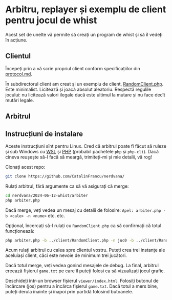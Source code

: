# Arbitru, replayer și exemplu de client pentru jocul de whist

Acest set de unelte vă permite să creați un program de whist și să îl vedeți în acțiune.

## Clientul

Începeți prin a vă scrie propriul client conform specificațiilor din [protocol.md](protocol.md).

În subdirectorul client am creat și un exemplu de client, [RandomClient.php](client/RandomClient.php). Este minimalist. Licitează și joacă absolut aleatoriu. Respectă regulile jocului: nu licitează valori ilegale dacă este ultimul la mutare și nu face decît mutări legale.

## Arbitrul




## Instrucțiuni de instalare

Aceste instrucțiuni sînt pentru Linux. Cred că arbitrul poate fi făcut să ruleze și sub Windows cu [WSL](https://learn.microsoft.com/en-us/windows/wsl/install) și [PHP]([url](https://ubuntu.com/server/docs/how-to-install-and-configure-php)) (probabil pachetele `php` și `php-cli`). Dacă cineva reușește să-l facă să meargă, trimiteți-mi și mie detalii, vă rog!

Clonați acest repo:

```bash
git clone https://github.com/CatalinFrancu/nerdvana/
```

Rulați arbitrul, fără argumente ca să vă asigurați că merge:

```bash
cd nerdvana/2024-06-12-whist/arbiter
php arbiter.php
```

Dacă merge, veți vedea un mesaj cu detalii de folosire: `Apel: arbiter.php -b <cale> -n <nume>` etc. etc.

Opțional, încercați să-l rulați cu `RandomClient.php` ca să confirmați că totul funcționează:

```bash
php arbiter.php -b ../client/RandomClient.php -n juc0 -b ../client/RandomClient.php -n juc1 -b ../client/RandomClient.php -n juc2
```

Acum rulați arbitrul cu calea spre clientul vostru. Puteți crea trei instanțe ale aceluiași client, căci este nevoie de minimum trei jucători.

Dacă totul merge, veți vedea gonind mesajele de debug. La final, arbitrul creează fișierul `game.txt` pe care îl puteți folosi ca să vizualizați jocul grafic.

Deschideți într-un browser fișierul `viewer/index.html`. Folosiți butonul de încărcare (jos) pentru a încărca fișierul `game.txt`. Dacă totul a mers bine, puteți derula înainte și înapoi prin partidă folosind butoanele.

